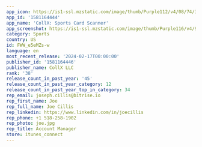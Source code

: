 ```yaml
---
app_icon: https://is1-ssl.mzstatic.com/image/thumb/Purple112/v4/08/74/39/08743917-de16-56c5-561d-ba62d8eb3b70/AppIcon-0-0-1x_U007emarketing-0-5-0-85-220.png/1024x1024bb.png
app_id: '1581164444'
app_name: 'CollX: Sports Card Scanner'
app_screenshot: https://is1-ssl.mzstatic.com/image/thumb/Purple116/v4/9f/9c/f4/9f9cf436-ae31-01b6-dd45-3c2991f403ec/e0ff2238-c83f-457a-a466-6c0d121dcf39_6.5-inch-1.jpg/1242x2688bb.png
category: Sports
country: US
id: FWW_e5eMZs-w
language: en
most_recent_release: '2024-02-17T00:00:00'
publisher_id: '1581164446'
publisher_name: CollX LLC
rank: '38'
release_count_in_past_year: '45'
release_count_in_past_year_category: 12
release_count_in_past_year_top_in_category: 34
rep_email: joseph.cillis@bitrise.io
rep_first_name: Joe
rep_full_name: Joe Cillis
rep_linkedin: https://www.linkedin.com/in/joecillis
rep_phone: +1 518-258-1902
rep_photo: joe.jpg
rep_title: Account Manager
store: itunes_connect
---
```

